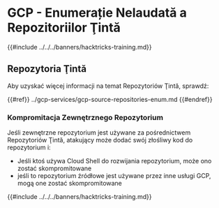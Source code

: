# GCP - Enumerație Nelaudată a Repozitoriilor Ţintă

{{#include ../../../banners/hacktricks-training.md}}

## Repozytoria Ţintă

Aby uzyskać więcej informacji na temat Repozytoriów Ţintă, sprawdź:

{{#ref}}
../gcp-services/gcp-source-repositories-enum.md
{{#endref}}

### Kompromitacja Zewnętrznego Repozytorium

Jeśli zewnętrzne repozytorium jest używane za pośrednictwem Repozytoriów Ţintă, atakujący może dodać swój złośliwy kod do repozytorium i:

- Jeśli ktoś używa Cloud Shell do rozwijania repozytorium, może ono zostać skompromitowane
- jeśli to repozytorium źródłowe jest używane przez inne usługi GCP, mogą one zostać skompromitowane

{{#include ../../../banners/hacktricks-training.md}}
